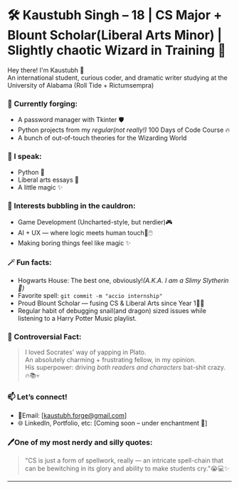 # 🛠️ Kaustubh Singh – 18 | CS Major + Blount Scholar(Liberal Arts Minor)  | Slightly chaotic Wizard in Training 🧪

Hey there! I'm Kaustubh 👋  
An international student, curious coder, and dramatic writer studying at the University of Alabama (Roll Tide + Rictumsempra)

### 🧠 Currently forging:
- A password manager with Tkinter 🛡️
- Python projects from my *regular(not really!)* 100 Days of Code Course 🔥
- A bunch of out-of-touch theories for the Wizarding World

### 💬 I speak:
- Python 🐍  
- Liberal arts essays 📜  
- A little magic ✨

### 🧪 Interests bubbling in the cauldron:
- Game Development (Uncharted-style, but nerdier)🎮 
- AI + UX — where logic meets human touch🧠🖱️
- Making boring things feel like magic ✨

### 🪄 Fun facts:
- Hogwarts House: The best one, obviously!*(A.K.A. I am a Slimy Slytherin🐍)*
- Favorite spell: `git commit -m "accio internship"`
- Proud Blount Scholar — fusing CS & Liberal Arts since Year 1🧠📜
- Regular habit of debugging snail(and dragon) sized issues while listening to a Harry Potter Music playlist.

### 🤔 Controversial Fact:
> I loved Socrates' way of yapping in Plato.  
> An absolutely charming + frustrating fellow, in my opinion.  
> His superpower: driving *both readers and characters* bat-shit crazy. 🔥📚💀

### 📫 Let’s connect!
- 📧Email: [kaustubh.forge@gmail.com]
- 🌐 LinkedIn, Portfolio, etc: [Coming soon – under enchantment 🔮]

### 🖊️**One of my most nerdy and silly quotes:**
>"CS is just a form of spellwork, really — an intricate spell-chain that can be bewitching in its glory and ability to make students cry."😭💻✨ 

---



